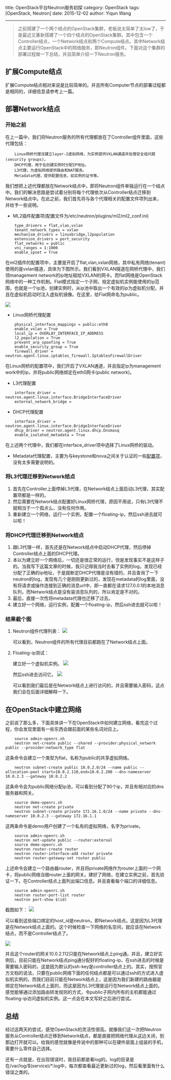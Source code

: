 title: OpenStack平台Neutron服务初探
category: OpenStack
tags: [OpenStack, Neutron]
date: 2015-12-02
author: Yiqun Wang

---

>之前搭建了一个两个结点的OpenStack集群，老板说太简单了太low了，于是最近又重新搭建了一个四个结点的OpenStack集群。其中包含一个Controller结点，一个Network结点和两个Compute结点。其中Network结点主要运行OpenStack中的网络服务，即Neutron组件。下面对这个集群的部署过程做一下总结，并且简单介绍一下Neutron服务。

<!--more-->

## 扩展Compute结点

扩展Compute结点相对来说是比较简单的。并且所有Computer节点的部署过程都是相同的，详细信息请参考上一篇。

## 部署Network结点

### 开始之前

在上一篇中，我们将Neutron服务的所有代理都放在了Controller组件里面，这些代理包括：

```
	Linux网桥代理没建立layer-2虚拟网络，为实例提供VXLAN通道并处理安全组问题(security groups)。
	DHCP代理，用于在创建实例时分配IP地址。
	L3代理，为虚拟网络提供路由和NAT服务。
	Metadata代理，提供配置信息，如实例的证书等。
```

我们想把上述代理都放在Network结点中，即将Neutron组件单独运行在一个结点中。我们的解决思路是尝试着分别将每个代理依次从Controller结点迁移到Network结点中。在此之前，我们首先将与各个代理相关的配置文件项列出来，并给予一些说明。

* ML2插件配置项(配置文件为/etc/neutron/plugins/ml2/ml2_conf.ini)

```
	type_drivers = flat,vlan,vxlan
	tenant_network_types = vxlan
	mechanism_drivers = linuxbridge,l2population
	extension_drivers = port_security
	flat_networks = public
	vni_ranges = 1:1000
	enable_ipset = True
```

在ml2插件的配置项中，主要是开启了flat,vlan,vxlan网络，其中私有网络(tenant)使用的是vxlan隧道，具体为下图所示。我们看到VXLAN隧道在网桥代理中，我们领management network的ip地址赋给VXLAN的网卡。而flat网络是OpenStack网络中的一种工作机制。Flat模式指定一个子网，规定虚拟机实例能使用的ip范围，也就是一个ip池，创建实例时，从ip池中取出一个有效的ip为虚拟机分配，并且在虚拟机启动时注入虚拟机镜像。在这里，给Flat网命名为public。

![](/images/openstack-network-connect.png)

* Linux网桥代理配置

```
	physical_interface_mappings = public:eth0 
	enable_vxlan = True 
	local_ip = OVERLAY_INTERFACE_IP_ADDRESS
	l2_population = True
	prevent_arp_spoofing = True
	enable_security_group = True
	firewall_driver = neutron.agent.linux.iptables_firewall.IptablesFirewallDriver
```

在Linux网桥的配置项中，我们开启了VXLAN通道，并且指定ip为management work中的ip，并将public网络绑定在eth0网卡(public network)。

* L3代理配置

```
	interface_driver = neutron.agent.linux.interface.BridgeInterfaceDriver
	external_network_bridge =

```
* DHCP代理配置

```
	interface_driver = neutron.agent.linux.interface.BridgeInterfaceDriver
	dhcp_driver = neutron.agent.linux.dhcp.Dnsmasq
	enable_isolated_metadata = True
```

在上述两个代理中，我们都在interface_driver项中选择了Linux网桥的驱动。

* Metadata代理配置，主要为与keystone和nova之间关于认证的一些[配置项](http://docs.openstack.org/liberty/install-guide-ubuntu/neutron-controller-install.html)，没有太多需要说明的。

### 将L3代理迁移到Network结点

1. 首先在Controller上面停掉L3代理，在Network结点上面启动L3代理，其实配置项都是一样的。
2. 然后需要在Network结点配置好Linux网桥代理，原因不用说，只有L3代理不就相当于一个孤点么，没有任何作用。
3. 重新建立一个网络，运行一个实例，配置一个floating-ip，然后ssh进去就可以啦！

### 将DHCP代理迁移到Network结点

1. 跟L3代理一样，首先还是在Network结点中启动DHCP代理，然后停掉Controller结点上面的DHCP代理。
2. 本以为建立好一个网络后，一切还是很正常的运行，但是发现事实不是这样子的。当我写下这篇文章的时候，我只记得我当时去看了实例的log，发现已经分配了正确的ip地址，于是就断定DHCP代理是没有错的，并且查询了一下neutron的log，发现有几个是刚刚更新过的，发现在metadata的log里面，没有将请求或操作连接到正确的消息url中，即一直都在请求127.0.0.1的本地消息队列，而Network结点是没有装消息队列的，所以肯定是不对的。
3. 最后，直接一次性将metadata代理也迁移了过去。
4. 建立好一个网络，运行实例，配置一个floating-ip，然后ssh进去就可以啦！

### 结果截个图

1. Neutron组件代理列表：
	![](/images/openstack-neutron-agentlist.png)
	
	可以看到，Neutron组件的所有代理目前都跑在了Network结点上面。
	
2. Floating-ip测试：

	建立好一个虚拟机实例。
	![](/images/openstack-neutron-novalist.png)
	
	然后ssh进去访问它。
	![](/images/openstack-neutron-floatingip.png)
	
	可以看到我们最后是在Network结点上进行访问的，并且需要输入密码，这点我们会在后面详细解释一下。

## 在OpenStack中建立网络

之前说了那么多，下面具体讲一下在OpenStack中如何建立网络，看完这个过程，你会发现里面有一些东西会跟前面的某些名词对应上。


```
	source admin-openrc.sh
	neutron net-create public --shared --provider:physical_network public --provider:network_type flat
```

这条命令会建立一个类型为flat，名称为public的共享虚拟网络。

```
	neutron subnet-create public 10.0.2.0/24 --name public --allocation-pool start=10.0.2.110,end=10.0.2.200 --dns-nameserver 10.0.2.3 --gateway 10.0.2.2
```

这条命令会为public网络分配ip池，可以看到分配了90个ip，并且有相对应的dns服务器和网关。

```
	source demo-openrc.sh
	neutron net-create private
	neutron subnet-create private 172.16.1.0/24 --name private --dns-nameserver 10.0.2.3 --gateway 172.16.1.1
```

这两条命令是demo用户创建了一个私有的虚拟网络，名字为private。

```
	source admin-openrc.sh
	neutron net-update public --router:external
	source demo-openrc.sh
	neutron router-create router
	neutron router-interface-add router private
	neutron router-gateway-set router public
```

上述命令会建立一个路由器router，并且将private网络作为router上面的一个网卡，将public网络当做router上面的网关。建好了网络，在建立实例之前，首先验证一下。在Controller结点上面列出端口信息。并且查看每个端口的详细信息。

```
	source admin-openrc.sh
	neutron router-port-list router
	neutron port-show $(id)
```

截图如下：
![](/images/openstack-router-port-list.png)

可以看到这些端口绑定的host_id是neutron，即Network结点。这是因为L3代理是在Network结点上面的。这个时候检查一下网络的名空间，就应该在Network结点，而不是Controller结点了。

![](/images/openstack-ip-netns.png)

并且这个router的网关10.0.2.112只能在Network结点上ping通。并且，建立好实例后，目前只能在Network结点ping通分配好的floating-ip，在ssh进去的时候是需要输入密码的，这是因为默认的ssh-key是controller结点上的。其实，按照官方文档的说法，只要在public网络下面的任何结点都是可以通过ssh的方式进入虚拟机实例的，而我们目前只能在Network结点上，这是因为我们新建的路由器是绑定在Network结点上面的，而这是因为L3代理是运行在Network结点上面的。感觉能够通过添加路由转发规则的方式，令public子网内所有的主机都能通过floating-ip访问虚拟机实例。这一点会在本文写好之后进行尝试。

## 总结
经过这两天的尝试，感觉OpenStack的灵活性很高。就像我们这一次把Neutron服务从Controller结点迁移到Network结点，都是直接把网络代理从这边关闭，到那边打开就可以。给我的感觉就像是传说中的那种可以在硬件层面上组装的手机，需要什么零件自己选择。

还有一点就是，在出现错误时，我目前都是看log的。log的目录是在/var/log/$(service)/*.log中，每次都查看最近更新过的log，然后看里面有什么错误之类的。